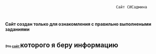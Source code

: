                                                       Сайт СИСадмина
<html
  lang="en"  
  data-color-mode="auto" data-light-theme="light" data-dark-theme="dark"
  data-a11y-animated-images="system" data-a11y-link-underlines="true">
        <body>
          <h1> 
                <span style="font-size:0.5em;"> Сайт создан только для ознакомления с правильно выполнеными заданиями </span></h1>            
          <h2> 
               <span style="font-size:0.5em;">Это <a href="https://docs.justm.site/" target="https://docs.justm.site/">сайт </span>
                </a> которого я беру информацию </h2> 
        </body>
</html>
